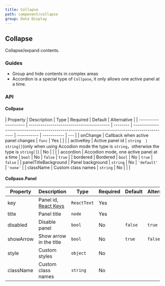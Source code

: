 ```yaml
---
title: Collapse
path: component/collapse
group: Data Display
---
```


## Collapse

Collapse/expand contents.

### Guides

- Group and hide contents in complex areas
- Accordion is a special type of `Collpase`, it only allows one active panel at a time.

### API

#### Collpase

| Property             | Description                               | Type     | Required                                                                                        | Default     | Alternative |
| -------------------- | ----------------------------------------- | -------- | ----------------------------------------------------------------------------------------------- | ----------- | ----------- | --- |
| onChange             | Callback when active panel changes        | `func`   | Yes                                                                                             |             |             |
| activeKey            | Active panel id                           | `string  | string[]`(only when using Accodion mode the type is `string`，otherwise the type is `string[]`) | No          |             |     |
| accordion            | Accodion mode, one active panel at a time | `bool`   | No                                                                                              | `false`     | `true`      |
| bordered             | Bordered                                  | `bool`   | No                                                                                              | `true`      | `false`     |
| panelTitleBackground | Panel background                          | `string` | No                                                                                              | `'default'` | `'none'`    |
| className            | Custom class names                        | `string` | No                                                                                              |             |             |

#### Collpase.Panel

| Property  | Description                                                               | Type        | Required | Default | Alternative |
| --------- | ------------------------------------------------------------------------- | ----------- | -------- | ------- | ----------- |
| key       | Panel id, [React Keys](https://reactjs.org/docs/lists-and-keys.html#keys) | `ReactText` | Yes      |         |             |
| title     | Panel title                                                               | `node`      | Yes      |         |             |
| disabled  | Disable panel                                                             | `bool`      | No       | `false` | `true`      |
| showArrow | Show arrow in the title                                                   | `bool`      | No       | `true`  | `false`     |
| style     | Custom styles                                                             | `object`    | No       |         |             |
| className | Custom class names                                                        | `string`    | No       |         |             |
